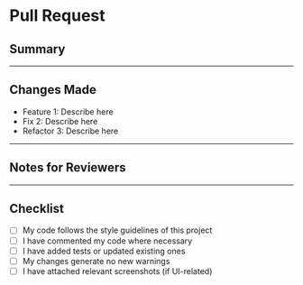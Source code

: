 # Pull Request

## Summary

<!-- A brief explanation of what this PR does and why it’s needed -->

---

## Changes Made

- Feature 1: Describe here
- Fix 2: Describe here
- Refactor 3: Describe here

---

## Notes for Reviewers

<!-- Optional: extra context for the reviewers, testing instructions, or gotchas -->

---

## Checklist

- [ ] My code follows the style guidelines of this project
- [ ] I have commented my code where necessary
- [ ] I have added tests or updated existing ones
- [ ] My changes generate no new warnings
- [ ] I have attached relevant screenshots (if UI-related)
